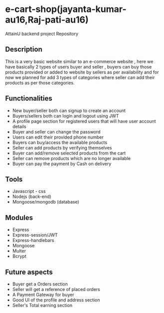 # **e-cart-shop**(jayanta-kumar-au16,Raj-pati-au16)
AttainU backend project Repository

## Description
This is a very basic website similar to an e-commerce website , here we have basically 2 
types of users buyer and seller , buyers can buy those products provided or added to 
website by sellers as per availability and for now we planned for add 3 types of categories 
where seller can add their products as per those categories. 
## Functionalities 
* New buyer/seller both can signup to create an account 
* Buyers/sellers both can login and logout using JWT
* A profile page section for registered users that will have user account details 
* Buyer and seller can change the password
* Users can edit their provided phone number
* Buyers can buy/access the available products
* Seller can add products by verifying themselves
* Buyer can add/remove selected products from the cart 
* Seller can remove products which are no longer available
* Buyer can pay the payment by Cash on delivery
## Tools 
* Javascript - css 
* Nodejs (back-end) 
* Mongoose/mongodb (database) 
## Modules 
* Express 
* Express-session/JWT 
* Express-handlebars 
* Mongoose 
* Multer 
* Bcrypt 
## Future aspects
* Buyer get a Orders section
* Seller will get a reference of placed orders
* A Payment Gateway for buyer
* Good UI of the profile and address section
* Seller's Total earning section
